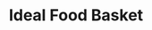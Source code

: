 ---
title: "Ideal Food Basket"
url: /brooklyn/ideal-food-basket-lafayette-avenue/
shop: supermarket
---